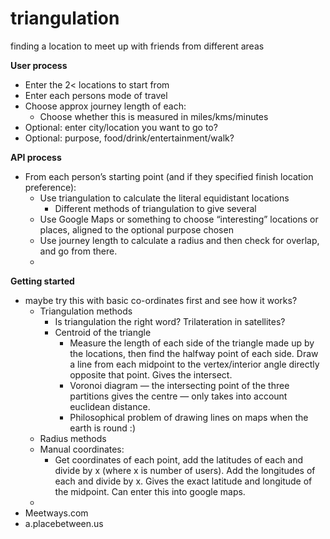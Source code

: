 # triangulation
finding a location to meet up with friends from different areas

__User process__
* Enter the 2< locations to start from
* Enter each persons mode of travel
* Choose approx journey length of each:
    * Choose whether this is measured in miles/kms/minutes 
* Optional: enter city/location you want to go to? 
* Optional: purpose, food/drink/entertainment/walk? 

__API process__
* From each person’s starting point (and if they specified finish location preference):
    * Use triangulation to calculate the literal equidistant locations
        * Different methods of triangulation to give several 
    * Use Google Maps or something to choose “interesting” locations or places, aligned to the optional purpose chosen
    * Use journey length to calculate a radius and then check for overlap, and go from there.
    * 

__Getting started__
- maybe try this with basic co-ordinates first and see how it works? 
    - Triangulation methods
        - Is triangulation the right word? Trilateration in satellites? 
        - Centroid of the triangle
            - Measure the length of each side of the triangle made up by the locations, then find the halfway point of each side. Draw a line from each midpoint to the vertex/interior angle directly opposite that point. Gives the intersect.
            - Voronoi diagram — the intersecting point of the three partitions gives the centre — only takes into account euclidean distance. 
            - Philosophical problem of drawing lines on maps when the earth is round :) 
    - Radius methods 
    - Manual coordinates:
        - Get coordinates of each point, add the latitudes of each and divide by x (where x is number of users). Add the longitudes of each and divide by x. Gives the exact latitude and longitude of the midpoint. Can enter this into google maps. 
    - 
- Meetways.com
- a.placebetween.us
